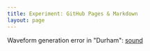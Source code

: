 ```yaml
---
title: Experiment: GitHub Pages & Markdown
layout: page
---
```

Waveform generation error in "Durham":
[sound](places.wav)
